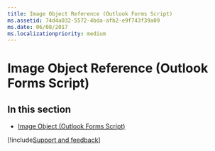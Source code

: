 ```yaml
---
title: Image Object Reference (Outlook Forms Script)
ms.assetid: 74d4a032-5572-4bda-afb2-e9f743f39a09
ms.date: 06/08/2017
ms.localizationpriority: medium
---
```



# Image Object Reference (Outlook Forms Script)

## In this section


- [Image Object (Outlook Forms Script)](Outlook.image.md)
    


[!include[Support and feedback](~/includes/feedback-boilerplate.md)]